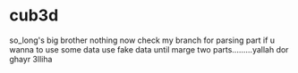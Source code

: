 # cub3d
so_long's big brother
nothing now check my branch for parsing part
if u wanna to use some data use fake data until marge two parts.........yallah dor ghayr 3lliha

